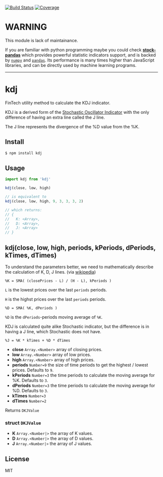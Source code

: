 [![Build Status](https://travis-ci.org/kaelzhang/kdj.svg?branch=master)](https://travis-ci.org/kaelzhang/kdj)
[![Coverage](https://codecov.io/gh/kaelzhang/kdj/branch/master/graph/badge.svg)](https://codecov.io/gh/kaelzhang/kdj)
<!-- optional appveyor tst
[![Windows Build Status](https://ci.appveyor.com/api/projects/status/github/kaelzhang/kdj?branch=master&svg=true)](https://ci.appveyor.com/project/kaelzhang/kdj)
-->
<!-- optional npm version
[![NPM version](https://badge.fury.io/js/kdj.svg)](http://badge.fury.io/js/kdj)
-->
<!-- optional npm downloads
[![npm module downloads per month](http://img.shields.io/npm/dm/kdj.svg)](https://www.npmjs.org/package/kdj)
-->
<!-- optional dependency status
[![Dependency Status](https://david-dm.org/kaelzhang/kdj.svg)](https://david-dm.org/kaelzhang/kdj)
-->

# WARNING

This module is lack of maintainance.

If you are familiar with python programming maybe you could check [**stock-pandas**](https://github.com/kaelzhang/stock-pandas) which provides powerful statistic indicators support, and is backed by [`numpy`](https://numpy.org/) and [`pandas`](https://pandas.pydata.org/). Its performance is many times higher than JavaScript libraries, and can be directly used by machine learning programs.

****

# kdj

FinTech utility method to calculate the KDJ indicator.

KDJ is a derived form of the [Stochastic Oscillator Indicator](https://en.wikipedia.org/wiki/Stochastic_oscillator) with the only difference of having an extra line called the J line.

The J line represents the divergence of the %D value from the %K.

## Install

```sh
$ npm install kdj
```

## Usage

```js
import kdj from 'kdj'

kdj(close, low, high)

// is equivalent to
kdj(close, low, high, 9, 3, 3, 3, 2)

// which returns:
// {
//   K: <Array>,
//   D: <Array>,
//   J: <Array>
// }
```

## kdj(close, low, high, periods, kPeriods, dPeriods, kTimes, dTimes)

To understand the parameters better, we need to mathematically describe the calculation of K, D, J lines. (via [wikipedia](https://en.wikipedia.org/wiki/Stochastic_oscillator))

```
%K = SMA( (closePrices - L) / (H - L), kPeriods )
```

`L` is the lowest prices over the last `periods` periods.

`H` is the highst prices over the last `periods` periods.

```
%D = SMA( %K, dPeriods )
```

`%D` is the `dPeriods`-periods moving average of `%K`.


KDJ is calculated quite alike Stochastic indicator, but the difference is in having a J line, which Stochastic does not have.

```
%J = %K * kTimes + %D * dTimes
```


- **close** `Array.<Number>` array of closing prices.
- **low** `Array.<Number>` array of low prices.
- **high** `Array.<Number>` array of high prices.
- **periods** `Number=9` the size of time periods to get the highest / lowest prices. Defaults to `9`.
- **kPeriods** `Number=3` the time periods to calculate the moving average for %K. Defaults to `3`.
- **dPeriods** `Number=3` the time periods to calculate the moving average for %D. Defaults to `3`.
- **kTimes** `Number=3`
- **dTimes** `Number=2`

Returns `DKJValue`

### struct `DKJValue`

- **K** `Array.<Number|>` the array of K values.
- **D** `Array.<Number|>` the array of D values.
- **J** `Array.<Number|>` the array of J values.

## License

MIT
